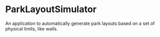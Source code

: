 # ParkLayoutSimulator
An application to automatically generate park layouts based on a set of physical limits, like walls.
